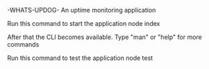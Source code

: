 -WHATS-UPDOG-
An uptime monitoring application

Run this command to start the application
node index

After that the CLI becomes available. Type "man" or "help" for more commands

Run this command to test the application
node test